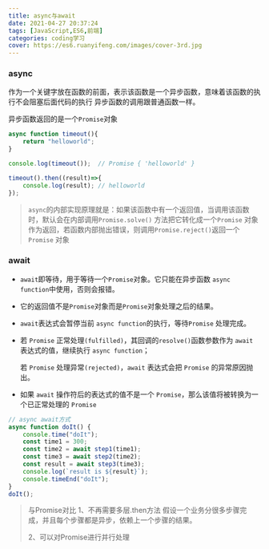 ```yaml
---
title: async与await
date: 2021-04-27 20:37:24
tags: [JavaScript,ES6,前端]
categories: coding学习
cover: https://es6.ruanyifeng.com/images/cover-3rd.jpg
---
```


### async

作为一个关键字放在函数的前面，表示该函数是一个异步函数，意味着该函数的执行不会阻塞后面代码的执行 异步函数的调用跟普通函数一样。

异步函数返回的是一个`Promise`对象

```js
async function timeout(){
    return "helloworld";
}

console.log(timeout());  // Promise { 'helloworld' }

timeout().then((result)=>{
    console.log(result); // helloworld
});
```

> `async`的内部实现原理就是：如果该函数中有一个返回值，当调用该函数时，默认会在内部调用`Promise.solve()` 方法把它转化成一个`Promise` 对象作为返回，若函数内部抛出错误，则调用`Promise.reject()`返回一个`Promise` 对象

### await

- `await`即等待，用于等待一个`Promise`对象。它只能在异步函数 `async function`中使用，否则会报错。

- 它的返回值不是`Promise`对象而是`Promise`对象处理之后的结果。

- `await`表达式会暂停当前 `async function`的执行，等待`Promise` 处理完成。

- 若 `Promise` 正常处理`(fulfilled)`，其回调的`resolve()`函数参数作为 `await` 表达式的值，继续执行 `async function`；

  若 `Promise` 处理异常`(rejected)`，`await` 表达式会把 `Promise` 的异常原因抛出。

- 如果 `await` 操作符后的表达式的值不是一个 `Promise`，那么该值将被转换为一个已正常处理的 `Promise`

```js
// async await方式
async function doIt() {
    console.time("doIt");
    const time1 = 300;
    const time2 = await step1(time1);
    const time3 = await step2(time2);
    const result = await step3(time3);
    console.log(`result is ${result}`);
    console.timeEnd("doIt");
}
doIt();
```

> 与Promise对比
> 1、不再需要多层.then方法
> 	假设一个业务分很多步骤完成，并且每个步骤都是异步，依赖上一个步骤的结果。
>
> 2、可以对Promise进行并行处理

